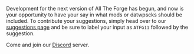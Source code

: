 Development for the next version of All The Forge has begun, and now is your opportunity to have your say in what mods or datwpscks should be included. To contribute your suggestions, simply head over to our [suggestions page](https://ampznetwork.com/forum/suggestions/4) and be sure to label your input as `ATFG11` followed by the suggestion.

Come and join our [Discord](https://discord.ampznetwork.com) server. 
